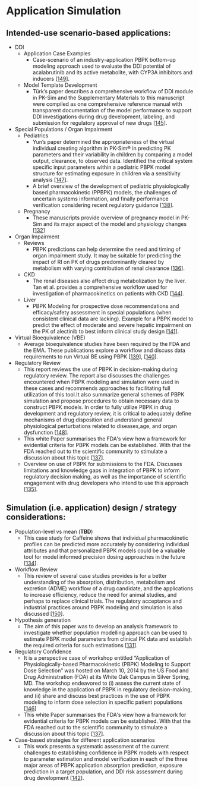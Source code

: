 # Application Simulation
## Intended-use scenario-based applications:

- DDI 
    - Application Case Examples
        - Case-scenario of an industry-application PBPK bottom-up modeling approach used to evaluate the DDI potential of acalabrutinib and its active metabolite, with CYP3A inhibitors and inducers [[149](../references.md#149)].
    - Model Template Development
        - Türk’s paper describes a comprehensive workflow of DDI module in PK-Sim and the Supplementary Materials to this manuscript were compiled as one comprehensive reference manual with transparent documentation of the model performance to support DDI investigations during drug development, labeling, and submission for regulatory approval of new drugs [[145](../references.md#145)].
- Special Populations / Organ Impairment
    - Pediatrics
        - Yun’s paper determined the appropriateness of the virtual individual creating algorithm in PK-Sim® in predicting PK parameters and their variability in children by comparing a model output, clearance, to observed data. Identified the critical system specific input parameters within a pediatric PBPK model structure for estimating exposure in children via a sensitivity analysis [[147](../references.md#147)].
        - A brief overview of the development of pediatric physiologically based pharmacokinetic (PPBPK) models, the challenges of uncertain systems information, and finally performance verification considering recent regulatory guidance [[138](../references.md#138)].
    - Pregnancy 
        - These manuscripts provide overview of pregnancy model in PK-Sim and  its major aspect of the model and physiology changes [[132](../references.md#132)]
- Organ Impairment
    - Reviews 
        - PBPK predictions can help determine the need and timing of organ impairment study. It may be suitable for predicting the impact of RI on PK of drugs predominantly cleared by metabolism with varying contribution of renal clearance [[136](../references.md#136)]. 
    - CKD 
        - The renal diseases also affect drug metabolization by the liver. Tan et al. provides a comprehensive workflow used for investigation of pharmacokinetics on patients with CKD [[144](../references.md#144)].
    - Liver 
        - PBPK Modeling for prospective dose recommendations and efficacy/safety assessment in special populations (when consistent clinical data are lacking). Example for a PBPK model to predict the effect of moderate and severe hepatic impairment on the PK of alectinib to best inform clinical study design [[141](../references.md#141)].
- Virtual Bioequivalence (VBE)
    - Average bioequivalence studies have been required by the FDA and the EMA. These publications explore a workflow and discuss data requirements to run Virtual BE using PBPK [[139](../references.md#139)], [[140](../references.md#140)].
- Regulatory Review
    - This report reviews the use of PBPK in decision-making during regulatory review. The report also discusses the challenges encountered when PBPK modeling and simulation were used in these cases and recommends approaches to facilitating full utilization of this tool.It also summarize general schemes of PBPK simulation and propose procedures to obtain necessary data to construct PBPK models. In order to fully utilize PBPK in drug development and regulatory review, it is critical to adequately define mechanisms of drug disposition and understand general physiological perturbations related to diseases,age, and organ dysfunction [[148](../references.md#148)].
    - This white Paper summarises the FDA's view how a framework for evidential criteria for PBPK models can be established. With that the FDA reached out to the scientific community to stimulate a discussion about this topic [[137](../references.md#137)].
    - Overview on use of PBPK for submissions to the FDA. Discusses limitations and knowledge gaps in integration of PBPK to inform regulatory decision making, as well as the importance of scientific engagement with drug developers who intend to use this approach [[135](../references.md#135)].

## Simulation (i.e. application) design / strategy considerations:
- Population-level vs mean (**TBD**)
    - This case study for Caffeine shows that individual pharmacokinetic profiles can be predicted more accurately by considering individual attributes and that personalized PBPK models could be a valuable tool for model informed precision dosing approaches in the future [[134](../references.md#134)].
- Workflow Review 
    - This review of several case studies provides is for a better understanding of the absorption, distribution, metabolism and excretion (ADME) workflow of a drug candidate, and the applications to increase efficiency, reduce the need for animal studies, and perhaps to replace clinical trials. The regulatory acceptance and industrial practices around PBPK modeling and simulation is also discussed  [[150](../references.md#150)].
- Hypothesis generation
    - The aim of this paper was to develop an analysis framework to investigate whether population modelling approach can be used to estimate PBPK model parameters from clinical PK data and establish the required criteria for such estimations [[131](../references.md#131)].	
- Regulatory Confidence
    - It is a perspective case of workshop entitled “Application of Physiologically-based Pharmacokinetic (PBPK) Modeling to Support Dose Selection” was hosted on March 10, 2014 by the US Food and Drug Administration (FDA) at its White Oak Campus in Silver Spring, MD. The workshop endeavored to (i) assess the current state of knowledge in the application of PBPK in regulatory decision-making, and (ii) share and discuss best practices in the use of PBPK modeling to inform dose selection in specific patient populations [[146](../references.md#146)]
    - This white Paper summarises the FDA's view how a framework for evidential criteria for PBPK models can be established. With that the FDA reached out to the scientific community to stimulate a discussion about this topic [[137](../references.md#137)].
- Case-based strategies for different application scenarios
    - This work presents a systematic assessment of the current challenges to establishing confidence in PBPK models with respect to parameter estimation and model verification in each of the three major areas of PBPK application absorption prediction, exposure prediction in a target population, and DDI risk assessment during drug development [[142](../references.md#142)].